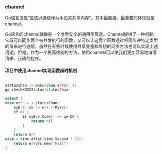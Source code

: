 ### channel

Go语言提倡“应该以通信作为手段来共享内存”。其中最直接、最重要的体现就是channel。

Go语言的channel就像是一个类型安全的通用型管道。Channel提供了一种机制。它既可以同步两个被并发执行的函数，又可以让这两个函数通过相同传递特定类型的值来进行通信。虽然在有些时候使用共享变量和传统的同步方法也可以实现上述用途，但是，作为一个更高级别的方法，使用channel可以使我们更加容易地编写清晰、正确的程序。



#### 项目中使用channel实现函数超时机制


```go

statusChan := make(chan error, 1)
go checkXXXXStatus(statusChan)

select {
case err := <-statusChan:
	myErr, ok := err.(*MyErr)
	if ok {
		if myErr.Code() == qe.OK {
			return nil
		}
	}
	return err
case <-time.After(time.Second * 15):
	return errors.New("Fail")
}

```
